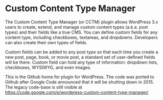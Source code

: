 # Custom Content Type Manager

The Custom Content Type Manager (or CCTM) plugin allows WordPress 3.x users to create, extend, and manage custom content types (a.k.a. post types) and their fields like a true CMS. You can define custom fields for any content type, including checkboxes, textareas, and dropdowns. Developers can also create their own types of fields.

Custom fields can be added to any post type so that each time you create a new post, page, book, or movie post, a standard set of user-defined fields will be there. Custom field can hold any type of information: dropdown lists, checkboxes, WYSIWYG, and even images.

This is the Github home for plugin for WordPress.  The code was ported to Github after Google Code announced that it will be shutting down in 2015.  The legacy code-base is still visible at https://code.google.com/p/wordpress-custom-content-type-manager/

